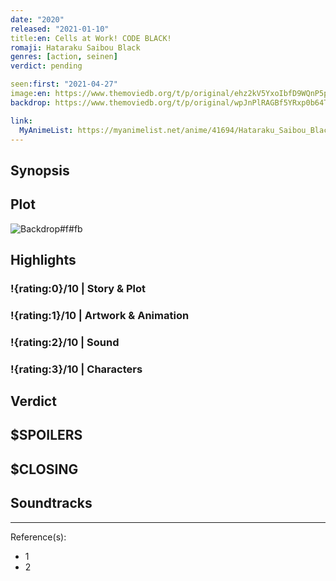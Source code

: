 ```yaml
---
date: "2020"
released: "2021-01-10"
title:en: Cells at Work! CODE BLACK!
romaji: Hataraku Saibou Black
genres: [action, seinen]
verdict: pending

seen:first: "2021-04-27"
image:en: https://www.themoviedb.org/t/p/original/ehz2kV5YxoIbfD9WQnP5pkSkKUv.jpg
backdrop: https://www.themoviedb.org/t/p/original/wpJnPlRAGBf5YRxp0b64T1hZKOM.jpg

link:
  MyAnimeList: https://myanimelist.net/anime/41694/Hataraku_Saibou_Black_TV
---
```



## Synopsis

## Plot

![Backdrop#f#fb](https://www.themoviedb.org/t/p/original/fsnHf3qC4SJAMaYolZqmqvRaVw3.jpg "Source: TMDB")

## Highlights

### !{rating:0}/10 | Story & Plot

### !{rating:1}/10 | Artwork & Animation

### !{rating:2}/10 | Sound

### !{rating:3}/10 | Characters

## Verdict

## $SPOILERS

## $CLOSING

## Soundtracks

***
Reference(s):

- 1
- 2
